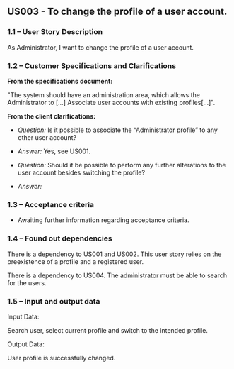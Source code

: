 ## **US003 - To change the profile of a user account.**

### **1.1 – User Story Description**

As Administrator, I want to change the profile of a user account. 

### **1.2 – Customer Specifications and Clarifications**

**From the specifications document:**

"The system should have an administration area, which allows the Administrator to […] Associate user accounts with existing profiles[…]".

**From the client clarifications:**

- *Question:* Is it possible to associate the “Administrator profile” to any other user account?
- *Answer:* Yes, see US001.


- *Question:* Should it be possible to perform any further alterations to the user account besides switching the profile?
- *Answer:*

### **1.3 – Acceptance criteria**

- Awaiting further information regarding acceptance criteria.

### **1.4 – Found out dependencies**

There is a dependency to US001 and US002. This user story relies on the preexistence of a profile and a registered user.

There is a dependency to US004. The administrator must be able to search for the users.

### **1.5 – Input and output data**

Input Data:

Search user, select current profile and switch to the intended profile.

Output Data:

User profile is successfully changed. 